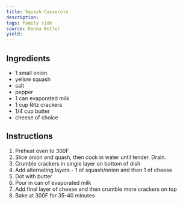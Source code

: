 ```yaml
---
title: Squash Casserole
description: 
tags: family side
source: Donna Butler
yield: 
---
```

## Ingredients
- 1 small onion
- yellow squash
- salt
- pepper
- 1 can evaporated milk
- 1 cup Ritz crackers
- 1/4 cup butter
- cheese of choice

## Instructions
1. Preheat oven to 300F
2. Slice onion and quash, then cook in water until tender. Drain.
3. Crumble crackers in single layer on bottom of dish
4. Add alternating layers - 1 of squash/onion and then 1 of cheese
5. Dot with butter
6. Pour in can of evaporated milk
7. Add final layer of cheese and then crumble more crackers on top
8. Bake at 300F for 35-40 minutes
